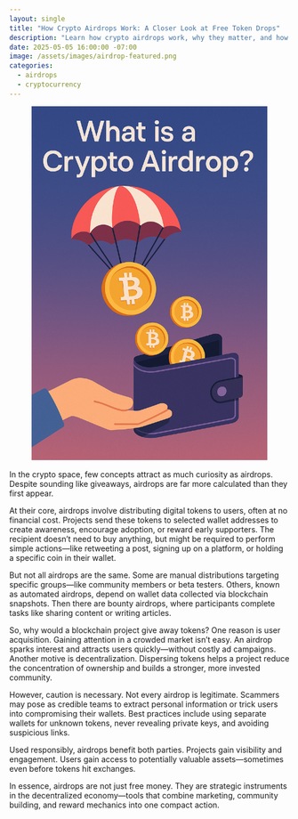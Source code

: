 ```yaml
---
layout: single
title: "How Crypto Airdrops Work: A Closer Look at Free Token Drops"
description: "Learn how crypto airdrops work, why they matter, and how to stay safe while benefiting from this powerful marketing and community-building tool."
date: 2025-05-05 16:00:00 -07:00
image: /assets/images/airdrop-featured.png
categories:
  - airdrops
  - cryptocurrency
---
```


<figure style="text-align: center;">
  <img src="/assets/images/airdrop-featured.png" alt="How Crypto Airdrops Work: A Closer Look at Free Token Drops" width="1024" style="max-width:100%; height:auto;" />
</figure>

<p>In the crypto space, few concepts attract as much curiosity as airdrops. Despite sounding like giveaways, airdrops are far more calculated than they first appear.</p>

<p>At their core, airdrops involve distributing digital tokens to users, often at no financial cost. Projects send these tokens to selected wallet addresses to create awareness, encourage adoption, or reward early supporters. The recipient doesn’t need to buy anything, but might be required to perform simple actions—like retweeting a post, signing up on a platform, or holding a specific coin in their wallet.</p>

<p>But not all airdrops are the same. Some are manual distributions targeting specific groups—like community members or beta testers. Others, known as automated airdrops, depend on wallet data collected via blockchain snapshots. Then there are bounty airdrops, where participants complete tasks like sharing content or writing articles.</p>

<p>So, why would a blockchain project give away tokens? One reason is user acquisition. Gaining attention in a crowded market isn’t easy. An airdrop sparks interest and attracts users quickly—without costly ad campaigns. Another motive is decentralization. Dispersing tokens helps a project reduce the concentration of ownership and builds a stronger, more invested community.</p>

<p>However, caution is necessary. Not every airdrop is legitimate. Scammers may pose as credible teams to extract personal information or trick users into compromising their wallets. Best practices include using separate wallets for unknown tokens, never revealing private keys, and avoiding suspicious links.</p>

<p>Used responsibly, airdrops benefit both parties. Projects gain visibility and engagement. Users gain access to potentially valuable assets—sometimes even before tokens hit exchanges.</p>

<p>In essence, airdrops are not just free money. They are strategic instruments in the decentralized economy—tools that combine marketing, community building, and reward mechanics into one compact action.</p>
